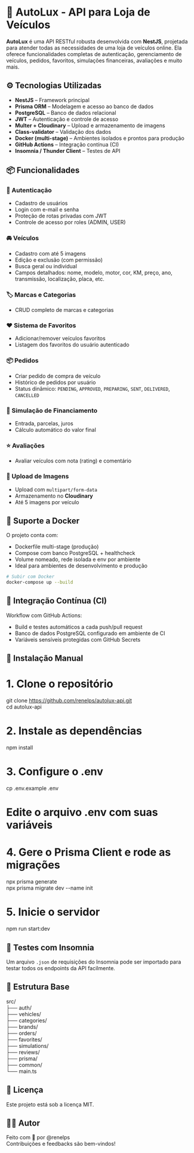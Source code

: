 # 🚗 AutoLux - API para Loja de Veículos

**AutoLux** é uma API RESTful robusta desenvolvida com **NestJS**, projetada para atender todas as necessidades de uma loja de veículos online. Ela oferece funcionalidades completas de autenticação, gerenciamento de veículos, pedidos, favoritos, simulações financeiras, avaliações e muito mais.

## ⚙️ Tecnologias Utilizadas

- **NestJS** – Framework principal
- **Prisma ORM** – Modelagem e acesso ao banco de dados
- **PostgreSQL** – Banco de dados relacional
- **JWT** – Autenticação e controle de acesso
- **Multer + Cloudinary** – Upload e armazenamento de imagens
- **Class-validator** – Validação dos dados
- **Docker (multi-stage)** – Ambientes isolados e prontos para produção
- **GitHub Actions** – Integração contínua (CI)
- **Insomnia / Thunder Client** – Testes de API

## 📦 Funcionalidades

### 🔐 Autenticação

- Cadastro de usuários
- Login com e-mail e senha
- Proteção de rotas privadas com JWT
- Controle de acesso por roles (ADMIN, USER)

### 🚘 Veículos

- Cadastro com até 5 imagens
- Edição e exclusão (com permissão)
- Busca geral ou individual
- Campos detalhados: nome, modelo, motor, cor, KM, preço, ano, transmissão, localização, placa, etc.

### 🏷️ Marcas e Categorias

- CRUD completo de marcas e categorias

### ❤️ Sistema de Favoritos

- Adicionar/remover veículos favoritos
- Listagem dos favoritos do usuário autenticado

### 📦 Pedidos

- Criar pedido de compra de veículo
- Histórico de pedidos por usuário
- Status dinâmico: `PENDING`, `APPROVED`, `PREPARING`, `SENT`, `DELIVERED`, `CANCELLED`

### 💸 Simulação de Financiamento

- Entrada, parcelas, juros
- Cálculo automático do valor final

### ⭐ Avaliações

- Avaliar veículos com nota (rating) e comentário

### 📸 Upload de Imagens

- Upload com `multipart/form-data`
- Armazenamento no **Cloudinary**
- Até 5 imagens por veículo

## 🐳 Suporte a Docker

O projeto conta com:

- Dockerfile multi-stage (produção)
- Compose com banco PostgreSQL + healthcheck
- Volume nomeado, rede isolada e env por ambiente
- Ideal para ambientes de desenvolvimento e produção

```bash
# Subir com Docker  
docker-compose up --build
````
## 🔁 Integração Contínua (CI)  
Workflow com GitHub Actions:  
- Build e testes automáticos a cada push/pull request  
- Banco de dados PostgreSQL configurado em ambiente de CI  
- Variáveis sensíveis protegidas com GitHub Secrets

## 🔧 Instalação Manual  
# 1. Clone o repositório  
git clone https://github.com/renelps/autolux-api.git  
cd autolux-api

# 2. Instale as dependências  
npm install

# 3. Configure o .env  
cp .env.example .env  
# Edite o arquivo .env com suas variáveis

# 4. Gere o Prisma Client e rode as migrações  
npx prisma generate  
npx prisma migrate dev --name init

# 5. Inicie o servidor  
npm run start:dev

## 🧪 Testes com Insomnia  
Um arquivo `.json` de requisições do Insomnia pode ser importado para testar todos os endpoints da API facilmente.

## 📁 Estrutura Base  
src/  
├── auth/  
├── vehicles/  
├── categories/  
├── brands/  
├── orders/  
├── favorites/  
├── simulations/  
├── reviews/  
├── prisma/  
├── common/  
└── main.ts

## 📄 Licença  
Este projeto está sob a licença MIT.

## 👨‍💻 Autor  
Feito com 💛 por @renelps  
Contribuições e feedbacks são bem-vindos!
